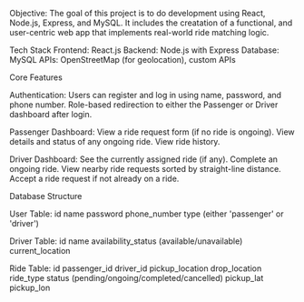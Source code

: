Objective: 
The goal of this project is to do development using React, Node.js, Express, and MySQL.
It includes the creatation of a functional, and user-centric web app that implements real-world ride matching logic.

Tech Stack
Frontend: React.js
Backend: Node.js with Express
Database: MySQL
APIs: OpenStreetMap (for geolocation), custom APIs

Core Features

Authentication:
Users can register and log in using name, password, and phone number.
Role-based redirection to either the Passenger or Driver dashboard after login.

Passenger Dashboard:
View a ride request form (if no ride is ongoing).
View details and status of any ongoing ride.
View ride history.

Driver Dashboard:
See the currently assigned ride (if any).
Complete an ongoing ride.
View nearby ride requests sorted by straight-line distance.
Accept a ride request if not already on a ride.

Database Structure

User Table:
id
name
password
phone_number
type (either 'passenger' or 'driver')

Driver Table:
id
name
availability_status (available/unavailable)
current_location

Ride Table:
id
passenger_id
driver_id
pickup_location
drop_location
ride_type
status (pending/ongoing/completed/cancelled)
pickup_lat
pickup_lon
